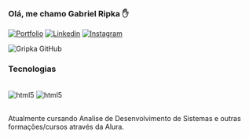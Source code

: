 
### Olá, me chamo Gabriel Ripka ✋

[![Portfolio](https://img.shields.io/website?label=Portfólio&style=for-the-badge&url=https://)](www.linkedin.com/in/gripka)
[![Linkedin](https://img.shields.io/badge/LinkedIn-0077B5?style=for-the-badge&logo=linkedin&logoColor=white)](www.linkedin.com/in/gripka)
[![Instagram](https://img.shields.io/badge/Instagram-E4405F?style=for-the-badge&logo=instagram&logoColor=white)](www.instagram.com/gripkinha)

![Gripka GitHub](https://github-readme-stats.vercel.app/api?username=gripka&show_icons=true&theme=tokyonight)

### Tecnologias 
<div style="display: inline_block"><br/>
    <img align="center" alt="html5" src=https://img.shields.io/badge/Python-14354C?style=for-the-badge&logo=python&logoColor=white" />
    <img align="center" alt="html5" src=https://img.shields.io/badge/Django-092E20?style=for-the-badge&logo=django&logoColor=white" />
</div><br/>

Atualmente cursando Analise de Desenvolvimento de Sistemas e outras formações/cursos através da Alura.
